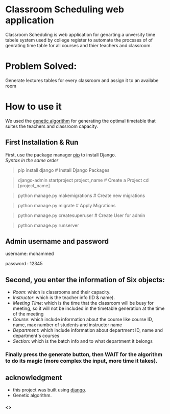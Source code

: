 # Classroom Scheduling web application

Classroom Scheduling is web application for genarting a unversity time tabele system used by college register to automate the procsses of of genrating time table for all courses and thier teachers and classroom.
# Problem Solved:
Generate lectures tables for every classroom and assign it to an availabe room 


# How to use it 

We used the [genetic algorithm](https://www.geeksforgeeks.org/genetic-algorithms/) for generating the optimal timetable that suites the teachers and classroom capacity.

## First Installation & Run

First, use the package manager [pip](https://pip.pypa.io/en/stable/) to install Django.\
_Syntax in the same order_ 
>pip install django # Install Django Packages

>django-admin startproject project_name # Create a Project
>cd [project_name]

>python manage.py makemigrations # Create new migrations

>python manage.py migrate # Apply Migrations

>python manage.py createsuperuser # Create User for admin

>python manage.py runserver

## Admin username and password
username: mohammed

password : 12345


## Second, you enter the information of Six objects:
- *Room*: which is classrooms and their capacity.
- *Instructor*: which is the teacher info (ID & name).
- *Meeting Time*: which is the time that the classroom will be busy for meeting, so it will not be included in the timetable generation at the time of the meeting
- *Course*: which include information about the course like course ID, name, max number of students and instructor name
- *Department*: which include information about department ID, name and department's courses 
- *Section*: which is the batch info and to what department it belongs

### Finally press the generate button, then WAIT for the algorithm to do its magic (more complex the input, more time it takes).





## acknowledgment
- this project was built using [django](https://www.djangoproject.com/).
- Genetic algorithm.

#### <<Please make sure to update tests as appropriate.>>
